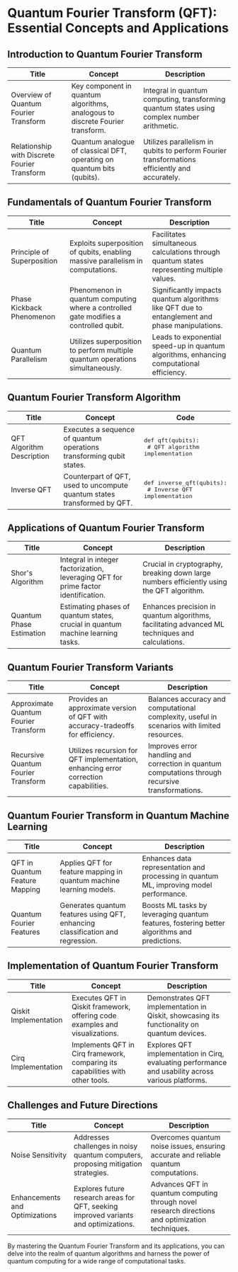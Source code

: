 # Quantum Fourier Transform (QFT): Essential Concepts and Applications

## Introduction to Quantum Fourier Transform

| Title                                   | Concept                                                                          | Description                                                                                     |
|-----------------------------------------|----------------------------------------------------------------------------------|-------------------------------------------------------------------------------------------------|
| Overview of Quantum Fourier Transform   | Key component in quantum algorithms, analogous to discrete Fourier transform.    | Integral in quantum computing, transforming quantum states using complex number arithmetic.    |
| Relationship with Discrete Fourier Transform | Quantum analogue of classical DFT, operating on quantum bits (qubits).          | Utilizes parallelism in qubits to perform Fourier transformations efficiently and accurately.   |

## Fundamentals of Quantum Fourier Transform

| Title                                   | Concept                                                                          | Description                                                                                     |
|-----------------------------------------|----------------------------------------------------------------------------------|-------------------------------------------------------------------------------------------------|
| Principle of Superposition              | Exploits superposition of qubits, enabling massive parallelism in computations.  | Facilitates simultaneous calculations through quantum states representing multiple values.         |
| Phase Kickback Phenomenon               | Phenomenon in quantum computing where a controlled gate modifies a controlled qubit. | Significantly impacts quantum algorithms like QFT due to entanglement and phase manipulations.   |
| Quantum Parallelism                      | Utilizes superposition to perform multiple quantum operations simultaneously.   | Leads to exponential speed-up in quantum algorithms, enhancing computational efficiency.          |

## Quantum Fourier Transform Algorithm

| Title                                   | Concept                                                                          | Code                                                                                        |
|-----------------------------------------|----------------------------------------------------------------------------------|---------------------------------------------------------------------------------------------|
| QFT Algorithm Description               | Executes a sequence of quantum operations transforming qubit states.             |<pre lang="python">def qft(qubits):<br>    # QFT algorithm implementation</pre>            |
| Inverse QFT                            | Counterpart of QFT, used to uncompute quantum states transformed by QFT.         |<pre lang="python">def inverse_qft(qubits):<br>    # Inverse QFT implementation</pre>       |

## Applications of Quantum Fourier Transform

| Title                                   | Concept                                                                          | Description                                                                                     |
|-----------------------------------------|----------------------------------------------------------------------------------|-------------------------------------------------------------------------------------------------|
| Shor's Algorithm                        | Integral in integer factorization, leveraging QFT for prime factor identification. | Crucial in cryptography, breaking down large numbers efficiently using the QFT algorithm.    |
| Quantum Phase Estimation                | Estimating phases of quantum states, crucial in quantum machine learning tasks.  | Enhances precision in quantum algorithms, facilitating advanced ML techniques and calculations. |

## Quantum Fourier Transform Variants

| Title                                   | Concept                                                                          | Description                                                                                     |
|-----------------------------------------|----------------------------------------------------------------------------------|-------------------------------------------------------------------------------------------------|
| Approximate Quantum Fourier Transform   | Provides an approximate version of QFT with accuracy-tradeoffs for efficiency.    | Balances accuracy and computational complexity, useful in scenarios with limited resources.   |
| Recursive Quantum Fourier Transform     | Utilizes recursion for QFT implementation, enhancing error correction capabilities. | Improves error handling and correction in quantum computations through recursive transformations. |

## Quantum Fourier Transform in Quantum Machine Learning

| Title                                   | Concept                                                                          | Description                                                                                     |
|-----------------------------------------|----------------------------------------------------------------------------------|-------------------------------------------------------------------------------------------------|
| QFT in Quantum Feature Mapping          | Applies QFT for feature mapping in quantum machine learning models.              | Enhances data representation and processing in quantum ML, improving model performance.        |
| Quantum Fourier Features                | Generates quantum features using QFT, enhancing classification and regression.   | Boosts ML tasks by leveraging quantum features, fostering better algorithms and predictions.  |

## Implementation of Quantum Fourier Transform

| Title                                   | Concept                                                                          | Description                                                                                     |
|-----------------------------------------|----------------------------------------------------------------------------------|-------------------------------------------------------------------------------------------------|
| Qiskit Implementation                   | Executes QFT in Qiskit framework, offering code examples and visualizations.     | Demonstrates QFT implementation in Qiskit, showcasing its functionality on quantum devices.   |
| Cirq Implementation                     | Implements QFT in Cirq framework, comparing its capabilities with other tools.   | Explores QFT implementation in Cirq, evaluating performance and usability across various platforms. |

## Challenges and Future Directions

| Title                                   | Concept                                                                          | Description                                                                                     |
|-----------------------------------------|----------------------------------------------------------------------------------|-------------------------------------------------------------------------------------------------|
| Noise Sensitivity                       | Addresses challenges in noisy quantum computers, proposing mitigation strategies. | Overcomes quantum noise issues, ensuring accurate and reliable quantum computations.               |
| Enhancements and Optimizations          | Explores future research areas for QFT, seeking improved variants and optimizations. | Advances QFT in quantum computing through novel research directions and optimization techniques. |

By mastering the Quantum Fourier Transform and its applications, you can delve into the realm of quantum algorithms and harness the power of quantum computing for a wide range of computational tasks.